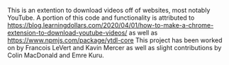 This is an extention to download videos off of websites, most notably YouTube.
A portion of this code and functionality is attributed to https://blog.learningdollars.com/2020/04/01/how-to-make-a-chrome-extension-to-download-youtube-videos/ as well as https://www.npmjs.com/package/ytdl-core
This project has been worked on by Francois LeVert and Kavin Mercer as well as slight contributions by Colin MacDonald and Emre Kuru.